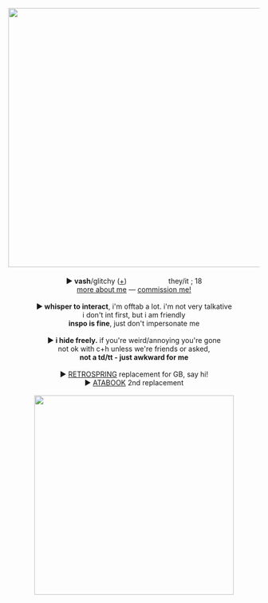 <p align="center">
<img src="https://i.imgur.com/TIo6aKb.png" width="520px">
<br><br><b>► vash</b>/glitchy (<a href="https://en.pronouns.page/@Humanoid.Typhoon">+</a>) <img src="https://i.imgur.com/c5kHAAo.png" height="16px"> <img src="https://i.imgur.com/ZcBbkga.png" height="16px"> <img src="https://i.imgur.com/p3rYitx.png" height="16px"> <img src="https://i.imgur.com/hyf2v4w.png" height="16px"> they/it ; 18
<br><a href="https://vashstampede.straw.page">more about me</a> ― <a href=https://mxghoesting.straw.page>commission me!</a><br>
<br><b>► whisper to interact</b>, i'm offtab a lot. i'm not very talkative 
<br>i don't int first, but i am friendly
<br><b>inspo is fine</b>, just don't impersonate me
<br><br><b>► i hide freely.</b> if you're weird/annoying you're gone
<br>not ok with c+h unless we're friends or asked,
<br><b>not a td/tt - just awkward for me </b><br>
  <br>► <a href="https://retrospring.net/@gliitchyred">RETROSPRING</a> replacement for GB, say hi!<br>
  ► <a href="https://cutevampires.atabook.org/?page=1">ATABOOK</a> 2nd replacement<br>
<br><img src="https://i.imgur.com/yeT9bAe.gif" width="400px">
</p>

